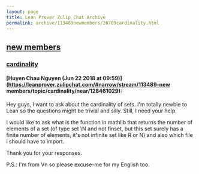 ```yaml
---
layout: page
title: Lean Prover Zulip Chat Archive 
permalink: archive/113489newmembers/26709cardinality.html
---
```


## [new members](index.html)
### [cardinality](26709cardinality.html)

#### [Huyen Chau Nguyen (Jun 22 2018 at 09:59)](https://leanprover.zulipchat.com/#narrow/stream/113489-new members/topic/cardinality/near/128461029):
Hey guys, I want to ask about the cardinality of sets. I'm totally newbie to Lean so the questions might be trivial and silly. Still, I need your help. 

 I would like to ask what is the function in mathlib that returns the number of elements of a set (of type set \N and not finset, but this set  surely has a finite number of elements, it's not infinite set like R or N) and also which file i should have to import. 

Thank you for your responses. 

P.S.: I'm from Vn so please excuse-me for my English too.

